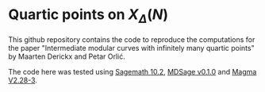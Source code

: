 # Quartic points on $X_\Delta(N)$

This github repository contains the code to reproduce the computations for the paper "Intermediate modular curves with infinitely many quartic points" by Maarten Derickx and Petar Orlić. 

The code here was tested using [Sagemath 10.2](https://www.sagemath.org/), [MDSage v0.1.0](https://github.com/koffie/mdsage/tree/v0.1.0) and [Magma V2.28-3](https://magma.maths.usyd.edu.au/magma/).
